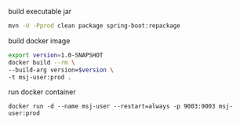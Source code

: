 build executable jar
```bash
mvn -U -Pprod clean package spring-boot:repackage
```

build docker image
```bash
export version=1.0-SNAPSHOT
docker build --rm \
--build-arg version=$version \
-t msj-user:prod .
```

run docker container
```
docker run -d --name msj-user --restart=always -p 9003:9003 msj-user:prod
```

